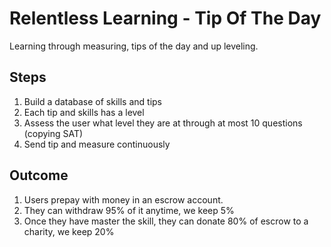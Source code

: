 # Relentless Learning - Tip Of The Day
Learning through measuring, tips of the day and up leveling.

## Steps
1. Build a database of skills and tips
2. Each tip and skills has a level
3. Assess the user what level they are at through at most 10 questions (copying SAT)
4. Send tip and measure continuously

## Outcome
1. Users prepay with money in an escrow account.
2. They can withdraw 95% of it anytime, we keep 5%
3. Once they have master the skill, they can donate 80% of escrow to a charity, we keep 20%
